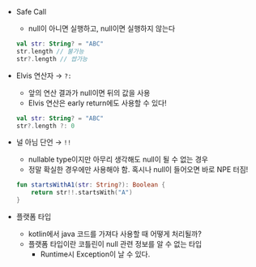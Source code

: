 - Safe Call
    - null이 아니면 실행하고, null이면 실행하지 않는다
    
    ```kotlin
    val str: String? = "ABC"
    str.length // 불가능
    str?.length // 쌉가능
    ```
    
- Elvis 연산자 → `?:`
    - 앞의 연산 결과가 null이면 뒤의 값을 사용
    - Elvis 연산은 early return에도 사용할 수 있다!
    
    ```kotlin
    val str: String? = "ABC"
    str?.length ?: 0
    ```
    
- 널 아님 단언 → `!!`
    - nullable type이지만 아무리 생각해도 null이 될 수 없는 경우
    - 정말 확실한 경우에만 사용해야 함. 혹시나 null이 들어오면 바로 NPE 터짐!
    
    ```kotlin
    fun startsWithA1(str: String?): Boolean {
    	return str!!.startsWith("A")
    }
    ```
    
- 플랫폼 타입
    - kotlin에서 java 코드를 가져다 사용할 때 어떻게 처리될까?
    - 플랫폼 타입이란 코틀린이 null 관련 정보를 알 수 없는 타입
        - Runtime시 Exception이 날 수 있다.
